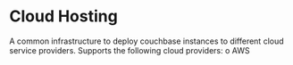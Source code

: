 # Cloud Hosting

A common infrastructure to deploy couchbase instances to different cloud service providers.
Supports the following cloud providers:
 o AWS
